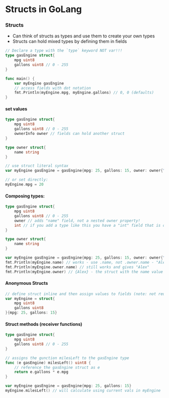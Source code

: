 # Structs in GoLang

### Structs

- Can think of structs as types and use them to create your own types
- Structs can hold mixed types by defining them in fields

```go
// Declare a type with the `type` keyword NOT var!!!
type gasEngine struct{
    mpg uint8
    gallons uint8 // 0 - 255
}

func main() {
    var myEngine gasEngine
    // access fields with dot notation
    fmt.Println(myEngine.mpg, myEngine.gallons) // 0, 0 (defaults)
}
```

#### set values

```go
type gasEngine struct{
    mpg uint8
    gallons uint8 // 0 - 255
    ownerInfo owner // fields can hold another struct
}

type owner struct{
    name string
}

// use struct literal syntax
var myEngine gasEngine = gasEngine{mpg: 25, gallons: 15, owner: owner{"Alex"}}

// or set directly:
myEngine.mpg = 20
```

#### Composing types:

```go
type gasEngine struct{
    mpg uint8
    gallons uint8 // 0 - 255
    owner // adds "name" field, not a nested owner property!
    int // if you add a type like this you have a "int" field that is of type int
}

type owner struct{
    name string
}

var myEngine gasEngine = gasEngine{mpg: 25, gallons: 15, owner: owner{"Alex"}}
fmt.Println(myEngine.name) // works - use .name, not .owner.name - "Alex"
fmt.Println(myEngine.owner.name) // still works and gives "Alex"
fmt.Println(myEngine.owner) // {Alex} - the struct with the name value in it (key is ommitted/implied)
```

#### Anonymous Structs

```go
// define struct inline and then assign values to fields (note: not reusable)
var myEngine = struct{
    mpg uint8
    gallons uint8
}{mpg: 25, gallons: 15}
```

#### Struct methods (receiver functions)

```go
type gasEngine struct{
    mpg uint8
    gallons uint8 // 0 - 255
}

// assigns the gunction milesLeft to the gasEngine type
func (e gasEngine) milesLeft() uint8 {
    // reference the gasEngine struct as e
    return e.gallons * e.mpg
}

var myEngine gasEngine = gasEngine{mpg: 25, gallons: 15}
myEngine.milesLeft() // will calculate using current vals in myEngine
```
